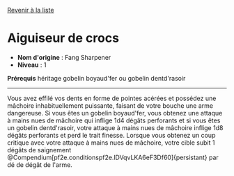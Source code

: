 [Revenir à la liste](..)

# Aiguiseur de crocs

 * **Nom d'origine** : Fang Sharpener
 * **Niveau** : 1


<p><span id="ctl00_MainContent_DetailedOutput"><strong>Prérequis</strong> héritage gobelin boyaud'fer ou gobelin dentd'rasoir<br></span></p>
<hr>
<p>Vous avez effilé vos dents en forme de pointes acérées et possédez une mâchoire inhabituellement puissante, faisant de votre bouche une arme dangereuse. Si vous êtes un gobelin boyaud'fer, vous obtenez une attaque à mains nues de mâchoire qui inflige 1d4 dégâts perforants et si vous êtes un gobelin dentd'rasoir, votre attaque à mains nues de mâchoire inflige 1d8 dégâts perforants et perd le trait finesse. Lorsque vous obtenez un coup critique avec votre attaque à mains nues de mâchoire, votre cible subit 1 dégâts de saignement @Compendium[pf2e.conditionspf2e.lDVqvLKA6eF3Df60]{persistant} par dé de dégât de l'arme.&nbsp;</p>